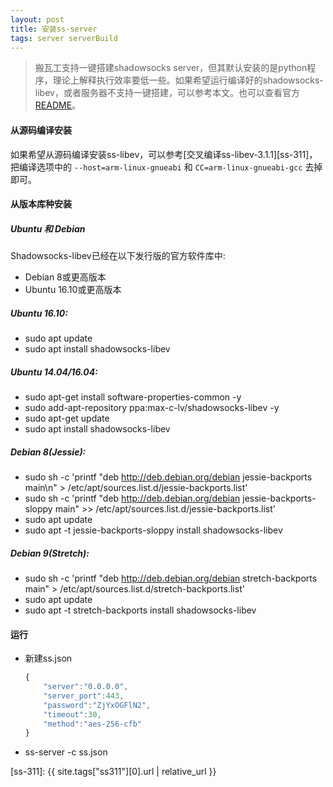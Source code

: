 ```yaml
---
layout: post
title: 安装ss-server
tags: server serverBuild
---
```


> 搬瓦工支持一键搭建shadowsocks server，但其默认安装的是python程序，理论上解释执行效率要低一些。如果希望运行编译好的shadowsocks-libev，或者服务器不支持一键搭建，可以参考本文。也可以查看官方[README][ss-libev]。

#### 从源码编译安装
如果希望从源码编译安装ss-libev，可以参考[交叉编译ss-libev-3.1.1][ss-311]，把编译选项中的 `--host=arm-linux-gnueabi` 和 `CC=arm-linux-gnueabi-gcc` 去掉即可。

#### 从版本库种安装

##### Ubuntu 和 Debian
Shadowsocks-libev已经在以下发行版的官方软件库中:

- Debian 8或更高版本
- Ubuntu 16.10或更高版本

##### Ubuntu 16.10:
- sudo apt update
- sudo apt install shadowsocks-libev

##### Ubuntu 14.04/16.04:
- sudo apt-get install software-properties-common -y
- sudo add-apt-repository ppa:max-c-lv/shadowsocks-libev -y
- sudo apt-get update
- sudo apt install shadowsocks-libev

##### Debian 8(Jessie):
- sudo sh -c 'printf "deb http://deb.debian.org/debian jessie-backports main\n" > /etc/apt/sources.list.d/jessie-backports.list'
- sudo sh -c 'printf "deb http://deb.debian.org/debian jessie-backports-sloppy main" >> /etc/apt/sources.list.d/jessie-backports.list'
- sudo apt update
- sudo apt -t jessie-backports-sloppy install shadowsocks-libev

##### Debian 9(Stretch):
- sudo sh -c 'printf "deb http://deb.debian.org/debian stretch-backports main" > /etc/apt/sources.list.d/stretch-backports.list'
- sudo apt update
- sudo apt -t stretch-backports install shadowsocks-libev

#### 运行
- 新建ss.json  
    ``` javascript
    {
        "server":"0.0.0.0",
        "server_port":443,
        "password":"ZjYxOGFlN2",
        "timeout":30,
        "method":"aes-256-cfb"
    }
    ```
- ss-server -c ss.json


[ss-libev]: https://github.com/shadowsocks/shadowsocks-libev
[ss-311]: {{ site.tags["ss311"][0].url | relative_url }}
